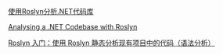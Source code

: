 [使用Roslyn分析.NET代码库](http://www.uoyo.net/2022/06/30/36/)

[Analysing a .NET Codebase with Roslyn](https://dev.to/mattjhosking/analysing-a-net-codebase-with-roslyn-5cn0)

[Roslyn 入门：使用 Roslyn 静态分析现有项目中的代码（语法分析）](https://blog.walterlv.com/post/analysis-code-of-existed-projects-using-roslyn)
